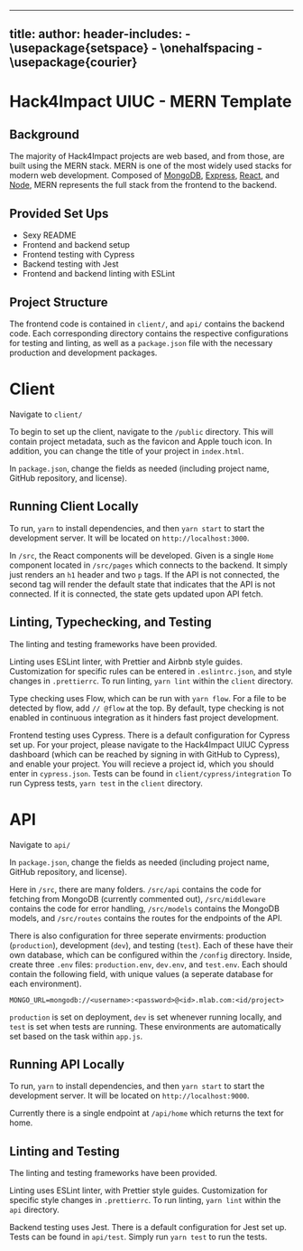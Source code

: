 <!-- To compile the markdown to pdf
pandoc -t latex -o walkthrough.pdf walkthrough.md
-->

---
title:
author:
header-includes:
    - \usepackage{setspace}
    - \onehalfspacing
    - \usepackage{courier}
---

# Hack4Impact UIUC - MERN Template

## Background

The majority of Hack4Impact projects are web based, and from those, are built using the MERN stack.
MERN is one of the most widely used stacks for modern web development. Composed of [MongoDB](https://www.mongodb.com), [Express](https://expressjs.com), [React](https://reactjs.org), and [Node](https://nodejs.org/en/), MERN represents the full stack from the frontend to the backend.

## Provided Set Ups

- Sexy README
- Frontend and backend setup
- Frontend testing with Cypress
- Backend testing with Jest
- Frontend and backend linting with ESLint

## Project Structure

The frontend code is contained in `client/`, and `api/` contains the backend code. Each corresponding directory contains the respective configurations for testing and linting, as well as a `package.json` file with the necessary production and development packages.

# Client

Navigate to `client/`

To begin to set up the client, navigate to the `/public` directory. This will contain project metadata, such as the favicon and Apple touch icon. In addition, you can change the title of your project in `index.html`.

In `package.json`, change the fields as needed (including project name, GitHub repository, and license).

## Running Client Locally

To run, `yarn` to install dependencies, and then `yarn start` to start the development server. It will be located on `http://localhost:3000`.

In `/src`, the React components will be developed. Given is a single `Home` component located in `/src/pages` which connects to the backend. It simply just renders an `h1` header and two `p` tags. If the API is not connected, the second tag will render the default state that indicates that the API is not connected. If it is connected, the state gets updated upon API fetch.

## Linting, Typechecking, and Testing

The linting and testing frameworks have been provided.

Linting uses ESLint linter, with Prettier and Airbnb style guides. Customization for specific rules can be entered in `.eslintrc.json`, and style changes in `.prettierrc`. To run linting, `yarn lint` within the `client` directory.

Type checking uses Flow, which can be run with `yarn flow`. For a file to be detected by flow, add `// @flow` at the top. By default, type checking is not enabled in continuous integration as it hinders fast project development.

Frontend testing uses Cypress. There is a default configuration for Cypress set up. For your project, please navigate to the Hack4Impact UIUC Cypress dashboard (which can be reached by signing in with GitHub to Cypress), and enable your project. You will recieve a project id, which you should enter in `cypress.json`. Tests can be found in `client/cypress/integration` To run Cypress tests, `yarn test` in the `client` directory.

# API

Navigate to `api/`

In `package.json`, change the fields as needed (including project name, GitHub repository, and license).

Here in `/src`, there are many folders. `/src/api` contains the code for fetching from MongoDB (currently commented out), `/src/middleware` contains the code for error handling, `/src/models` contains the MongoDB models, and `/src/routes` contains the routes for the endpoints of the API.

There is also configuration for three seperate envirments: production (`production`), development (`dev`), and testing (`test`). Each of these have their own database, which can be configured within the `/config` directory. Inside, create three `.env` files: `production.env`, `dev.env`, and `test.env`. Each should contain the following field, with unique values (a seperate database for each environment).

```
MONGO_URL=mongodb://<username>:<password>@<id>.mlab.com:<id/project>
```

`production` is set on deployment, `dev` is set whenever running locally, and `test` is set when tests are running. These environments are automatically set based on the task within `app.js`.

## Running API Locally

To run, `yarn` to install dependencies, and then `yarn start` to start the development server. It will be located on `http://localhost:9000`.

Currently there is a single endpoint at `/api/home` which returns the text for home.

## Linting and Testing

The linting and testing frameworks have been provided.

Linting uses ESLint linter, with Prettier style guides. Customization for specific style changes in `.prettierrc`. To run linting, `yarn lint` within the `api` directory.

Backend testing uses Jest. There is a default configuration for Jest set up. Tests can be found in `api/test`. Simply run `yarn test` to run the tests.
